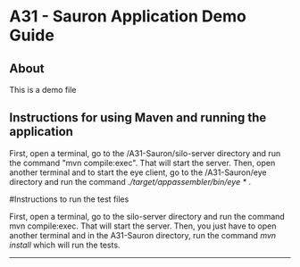 # A31 - Sauron Application Demo Guide

## About

This is a demo file 

## Instructions for using Maven and running the application

First, open a terminal, go to the /A31-Sauron/silo-server directory and run the command "mvn compile:exec". That will start the server.
Then, open another terminal and to start the eye client, go to the /A31-Sauron/eye directory and run the command _./target/appassembler/bin/eye <args>*_ .

#Instructions to run the test files

First, open a terminal, go to the silo-server directory and run the command mvn compile:exec. That will start the server.
Then, you just have to open another terminal and in the A31-Sauron directory, run the command _mvn install_ which will run the tests.



----

